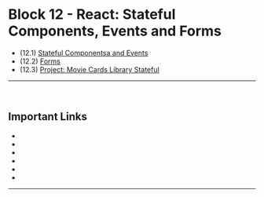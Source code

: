 # Block 12 - React: Stateful Components, Events and Forms

- (12.1) [Stateful Componentsa and Events](https://github.com/LeonarDev/Trybe/tree/main/Exercises/front-end/block_12/12.1)
- (12.2) [Forms](https://github.com/LeonarDev/Trybe/tree/main/Exercises/front-end/block_12/12.2)
- (12.3) [Project: Movie Cards Library Stateful]()

<hr>
<br>

## Important Links

- []()
- []()
- []()
- []()
- []()
- []()

<hr>
<br>